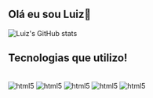 ## Olá eu sou Luiz👋

![Luiz's GitHub stats](https://github-readme-stats.vercel.app/api?username=Luizggb22&show_icons=true&theme=radical)

## Tecnologias que utilizo!
<div style="display: inline_block"></br>
  <img align="center" alt="html5" src="https://img.shields.io/badge/HTML5-E34F26?style=for-the-badge&logo=html5&logoColor=white" /img>
  <img align="center" alt="html5" src="https://img.shields.io/badge/CSS3-1572B6?style=for-the-badge&logo=css3&logoColor=whit" /img>
  <img align="center" alt="html5" src="https://img.shields.io/badge/JavaScript-F7DF1E?style=for-the-badge&logo=javascript&logoColor=black" /img>
  <img align="center" alt="html5" src="https://img.shields.io/badge/Python-3776AB?style=for-the-badge&logo=python&logoColor=white" /img>
  <img align="center" alt="html5" src="https://img.shields.io/badge/PHP-777BB4?style=for-the-badge&logo=php&logoColor=white" /img>
</div>
